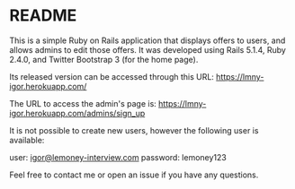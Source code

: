# README

This is a simple Ruby on Rails application that displays offers to users, and allows admins to edit those offers.
It was developed using Rails 5.1.4, Ruby 2.4.0, and Twitter Bootstrap 3 (for the home page).

Its released version can be accessed through this URL: https://lmny-igor.herokuapp.com/

The URL to access the admin's page is: https://lmny-igor.herokuapp.com/admins/sign_up

It is not possible to create new users, however the following user is available:

user: igor@lemoney-interview.com
password: lemoney123

Feel free to contact me or open an issue if you have any questions.
